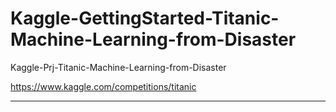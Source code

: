 # Kaggle-GettingStarted-Titanic-Machine-Learning-from-Disaster
Kaggle-Prj-Titanic-Machine-Learning-from-Disaster

https://www.kaggle.com/competitions/titanic

-------

